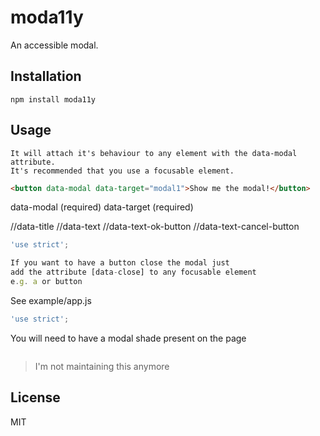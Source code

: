 # moda11y

An accessible modal.

## Installation

    npm install moda11y

## Usage

    It will attach it's behaviour to any element with the data-modal attribute.
    It's recommended that you use a focusable element.

```html
<button data-modal data-target="modal1">Show me the modal!</button>
```

data-modal (required)
data-target (required)

//data-title
//data-text
//data-text-ok-button
//data-text-cancel-button

```js
'use strict';

If you want to have a button close the modal just 
add the attribute [data-close] to any focusable element
e.g. a or button


```

See example/app.js

```js
'use strict';


```

You will need to have a modal shade present on the page

```html


```
> I'm not maintaining this anymore
## License

  MIT


